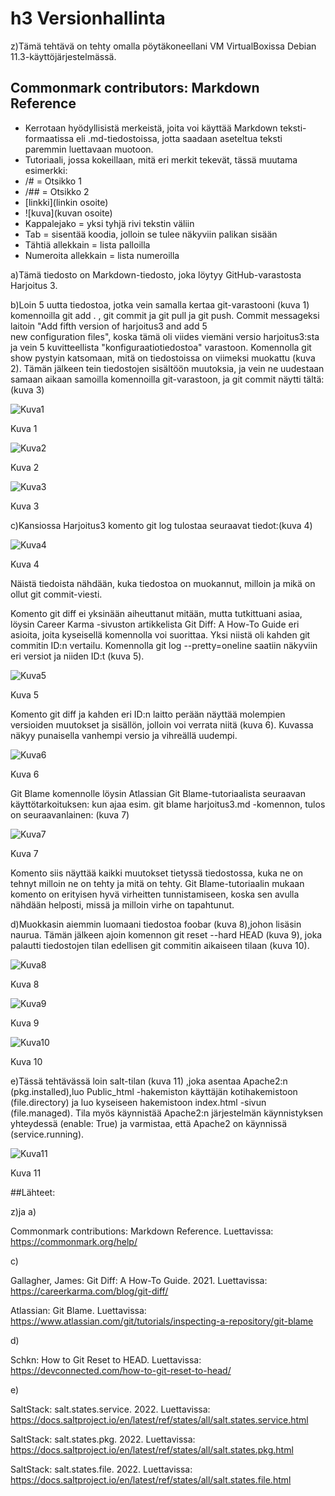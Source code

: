 # h3 Versionhallinta

z)Tämä tehtävä on tehty omalla pöytäkoneellani VM VirtualBoxissa Debian
  11.3-käyttöjärjestelmässä. 

## Commonmark contributors: Markdown Reference

* Kerrotaan hyödyllisistä merkeistä, joita voi käyttää Markdown teksti-
  formaatissa eli .md-tiedostoissa, jotta saadaan aseteltua teksti
  paremmin luettavaan muotoon.
* Tutoriaali, jossa kokeillaan, mitä eri merkit tekevät, tässä muutama
  esimerkki:
* /# = Otsikko 1
* /##  = Otsikko 2
* [linkki](linkin osoite)
* ![kuva](kuvan osoite)
* Kappalejako = yksi tyhjä rivi tekstin väliin
* Tab = sisentää koodia, jolloin se tulee näkyviin palikan sisään
* Tähtiä allekkain = lista palloilla
* Numeroita allekkain = lista numeroilla 

a)Tämä tiedosto on Markdown-tiedosto, joka löytyy GitHub-varastosta
  Harjoitus 3. 

b)Loin 5 uutta tiedostoa, jotka vein samalla kertaa git-varastooni 
  (kuva 1) komennoilla git add . , git commit ja git pull ja git push.
  Commit messageksi laitoin "Add fifth version of harjoitus3 and add 5	
  new configuration files", koska tämä oli viides viemäni  versio 
  harjoitus3:sta ja vein 5 kuvitteellista "konfiguraatiotiedostoa" 
  varastoon. Komennolla git show pystyin katsomaan, mitä on tiedostoissa on
  viimeksi muokattu (kuva 2). Tämän jälkeen tein tiedostojen sisältöön 
  muutoksia, ja vein ne uudestaan samaan aikaan samoilla komennoilla 
  git-varastoon, ja git commit näytti tältä:(kuva 3) 

![Kuva1](commit1.png) 

  Kuva 1

![Kuva2](commitshow.png)

  Kuva 2

![Kuva3](commit2.png)

  Kuva 3

c)Kansiossa Harjoitus3 komento git log tulostaa seuraavat tiedot:(kuva 4) 

![Kuva4](gitlog.png)

  Kuva 4

  Näistä tiedoista nähdään, kuka tiedostoa on muokannut, milloin ja mikä on 
  ollut git commit-viesti.

  Komento git diff ei yksinään aiheuttanut mitään, mutta tutkittuani asiaa,
  löysin Career Karma -sivuston artikkelista Git Diff: A How-To Guide eri
  asioita, joita kyseisellä komennolla voi suorittaa. Yksi niistä oli
  kahden git commitin ID:n vertailu. Komennolla git log --pretty=oneline
  saatiin näkyviin eri versiot ja niiden ID:t (kuva 5).

![Kuva5](gitdiff1.png)

  Kuva 5

  Komento git diff ja kahden eri ID:n laitto perään näyttää molempien 
  versioiden muutokset ja sisällön, jolloin voi verrata niitä (kuva 6).
  Kuvassa näkyy punaisella vanhempi versio ja vihreällä uudempi.

![Kuva6](gitdiff2.png)

  Kuva 6

  Git Blame komennolle löysin Atlassian Git Blame-tutoriaalista seuraavan
  käyttötarkoituksen: kun ajaa esim. git blame harjoitus3.md -komennon,
  tulos on seuraavanlainen: (kuva 7)

![Kuva7](gitblame1.png)

  Kuva 7

  Komento siis näyttää kaikki muutokset tietyssä tiedostossa, kuka ne on
  tehnyt milloin ne on tehty ja mitä on tehty. Git Blame-tutoriaalin mukaan
  komento on erityisen hyvä virheitten tunnistamiseen, koska sen avulla
  nähdään helposti, missä ja milloin virhe on tapahtunut.  

d)Muokkasin aiemmin luomaani tiedostoa foobar (kuva 8),johon lisäsin
  naurua. Tämän jälkeen ajoin komennon git reset --hard HEAD (kuva 9), 
  joka palautti tiedostojen tilan edellisen git commitin aikaiseen
  tilaan (kuva 10).

![Kuva8](foobar1.png)

  Kuva 8

![Kuva9](foobar2.png)

  Kuva 9

![Kuva10](foobar3.png)

  Kuva 10 

e)Tässä tehtävässä loin salt-tilan (kuva 11) ,joka asentaa Apache2:n
  (pkg.installed),luo Public_html -hakemiston käyttäjän kotihakemistoon
  (file.directory) ja luo kyseiseen hakemistoon index.html -sivun
  (file.managed). Tila myös käynnistää Apache2:n järjestelmän
  käynnistyksen yhteydessä (enable: True) ja varmistaa, että Apache2 on 
  käynnissä (service.running).
  
![Kuva11](apache.png)

  Kuva 11  

##Lähteet:

  z)ja a)
 
  Commonmark contributions: Markdown Reference. Luettavissa:
  https://commonmark.org/help/
  
  c)

  Gallagher, James: Git Diff: A How-To Guide. 2021. Luettavissa:
  https://careerkarma.com/blog/git-diff/

  Atlassian: Git Blame. Luettavissa:
  https://www.atlassian.com/git/tutorials/inspecting-a-repository/git-blame  

  d)

  Schkn: How to Git Reset to HEAD. Luettavissa:
  https://devconnected.com/how-to-git-reset-to-head/
 
  e)

  SaltStack: salt.states.service. 2022. Luettavissa:
  https://docs.saltproject.io/en/latest/ref/states/all/salt.states.service.html
  
  SaltStack: salt.states.pkg. 2022. Luettavissa:
  https://docs.saltproject.io/en/latest/ref/states/all/salt.states.pkg.html

  SaltStack: salt.states.file. 2022. Luettavissa: 
  https://docs.saltproject.io/en/latest/ref/states/all/salt.states.file.html
